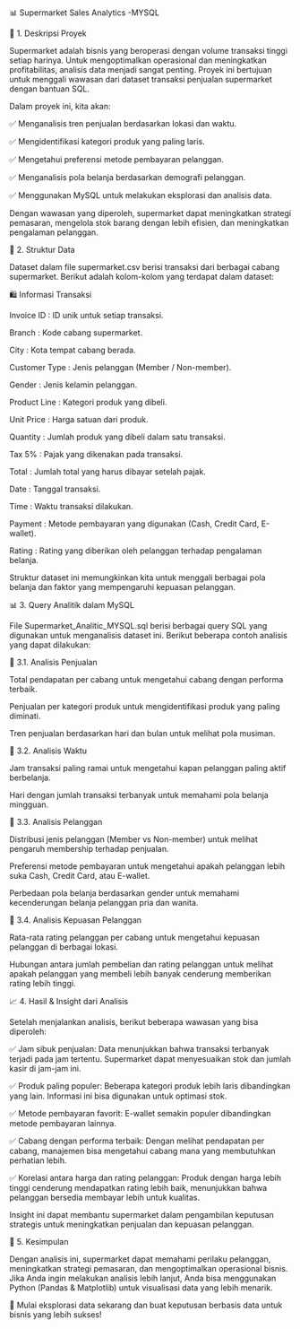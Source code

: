 📊 Supermarket Sales Analytics -MYSQL

📌 1. Deskripsi Proyek

Supermarket adalah bisnis yang beroperasi dengan volume transaksi tinggi setiap harinya. Untuk mengoptimalkan operasional dan meningkatkan profitabilitas, analisis data menjadi sangat penting. Proyek ini bertujuan untuk menggali wawasan dari dataset transaksi penjualan supermarket dengan bantuan SQL.

Dalam proyek ini, kita akan:

✅ Menganalisis tren penjualan berdasarkan lokasi dan waktu.

✅ Mengidentifikasi kategori produk yang paling laris.

✅ Mengetahui preferensi metode pembayaran pelanggan.

✅ Menganalisis pola belanja berdasarkan demografi pelanggan.

✅ Menggunakan MySQL untuk melakukan eksplorasi dan analisis data.

Dengan wawasan yang diperoleh, supermarket dapat meningkatkan strategi pemasaran, mengelola stok barang dengan lebih efisien, dan meningkatkan pengalaman pelanggan.

📂 2. Struktur Data

Dataset dalam file supermarket.csv berisi transaksi dari berbagai cabang supermarket. Berikut adalah kolom-kolom yang terdapat dalam dataset:

🛍️ Informasi Transaksi

Invoice ID : ID unik untuk setiap transaksi.

Branch : Kode cabang supermarket.

City : Kota tempat cabang berada.

Customer Type : Jenis pelanggan (Member / Non-member).

Gender : Jenis kelamin pelanggan.

Product Line : Kategori produk yang dibeli.

Unit Price : Harga satuan dari produk.

Quantity : Jumlah produk yang dibeli dalam satu transaksi.

Tax 5% : Pajak yang dikenakan pada transaksi.

Total : Jumlah total yang harus dibayar setelah pajak.

Date : Tanggal transaksi.

Time : Waktu transaksi dilakukan.

Payment : Metode pembayaran yang digunakan (Cash, Credit Card, E-wallet).

Rating : Rating yang diberikan oleh pelanggan terhadap pengalaman belanja.

Struktur dataset ini memungkinkan kita untuk menggali berbagai pola belanja dan faktor yang mempengaruhi kepuasan pelanggan.

📊 3. Query Analitik dalam MySQL

File Supermarket_Analitic_MYSQL.sql berisi berbagai query SQL yang digunakan untuk menganalisis dataset ini. Berikut beberapa contoh analisis yang dapat dilakukan:

🔹 3.1. Analisis Penjualan

Total pendapatan per cabang untuk mengetahui cabang dengan performa terbaik.

Penjualan per kategori produk untuk mengidentifikasi produk yang paling diminati.

Tren penjualan berdasarkan hari dan bulan untuk melihat pola musiman.

🔹 3.2. Analisis Waktu

Jam transaksi paling ramai untuk mengetahui kapan pelanggan paling aktif berbelanja.

Hari dengan jumlah transaksi terbanyak untuk memahami pola belanja mingguan.

🔹 3.3. Analisis Pelanggan

Distribusi jenis pelanggan (Member vs Non-member) untuk melihat pengaruh membership terhadap penjualan.

Preferensi metode pembayaran untuk mengetahui apakah pelanggan lebih suka Cash, Credit Card, atau E-wallet.

Perbedaan pola belanja berdasarkan gender untuk memahami kecenderungan belanja pelanggan pria dan wanita.

🔹 3.4. Analisis Kepuasan Pelanggan

Rata-rata rating pelanggan per cabang untuk mengetahui kepuasan pelanggan di berbagai lokasi.

Hubungan antara jumlah pembelian dan rating pelanggan untuk melihat apakah pelanggan yang membeli lebih banyak cenderung memberikan rating lebih tinggi.


📈 4. Hasil & Insight dari Analisis

Setelah menjalankan analisis, berikut beberapa wawasan yang bisa diperoleh:

✅ Jam sibuk penjualan: Data menunjukkan bahwa transaksi terbanyak terjadi pada jam tertentu. Supermarket dapat menyesuaikan stok dan jumlah kasir di jam-jam ini.

✅ Produk paling populer: Beberapa kategori produk lebih laris dibandingkan yang lain. Informasi ini bisa digunakan untuk optimasi stok.

✅ Metode pembayaran favorit: E-wallet semakin populer dibandingkan metode pembayaran lainnya.

✅ Cabang dengan performa terbaik: Dengan melihat pendapatan per cabang, manajemen bisa mengetahui cabang mana yang membutuhkan perhatian lebih.

✅ Korelasi antara harga dan rating pelanggan: Produk dengan harga lebih tinggi cenderung mendapatkan rating lebih baik, menunjukkan bahwa pelanggan bersedia membayar lebih untuk kualitas.

Insight ini dapat membantu supermarket dalam pengambilan keputusan strategis untuk meningkatkan penjualan dan kepuasan pelanggan.

📌 5. Kesimpulan

Dengan analisis ini, supermarket dapat memahami perilaku pelanggan, meningkatkan strategi pemasaran, dan mengoptimalkan operasional bisnis.
Jika Anda ingin melakukan analisis lebih lanjut, Anda bisa menggunakan Python (Pandas & Matplotlib) untuk visualisasi data yang lebih menarik.

🚀 Mulai eksplorasi data sekarang dan buat keputusan berbasis data untuk bisnis yang lebih sukses!



